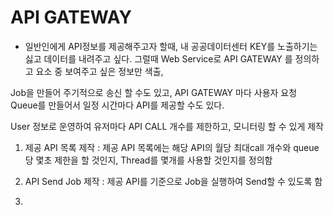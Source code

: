 # API GATEWAY

- 일반인에게 API정보를 제공해주고자 할때, 내 공공데이터센터 KEY를 노출하기는 싫고 데이터를 내려주고 싶다. 그럴때 Web Service로 API GATEWAY 를 정의하고 요소 중 보여주고 싶은 정보만 색출,

Job을 만들어 주기적으로 송신 할 수도 있고, API GATEWAY 마다 사용자 요청 Queue를 만들어서 일정 시간마다 API를 제공할 수도 있다.

User 정보로 운영하여 유저마다 API CALL 개수를 제한하고, 모니터링 할 수 있게 제작

1. 제공 API 목록 제작 : 제공 API 목록에는 해당 API의 월당 최대call 개수와 queue당 몇초 제한을 할 것인지, Thread를 몇개를 사용할 것인지를 정의함 

2. API Send Job 제작 : 제공 API를 기준으로 Job을 실행하여 Send할 수 있도록 함

3. 
